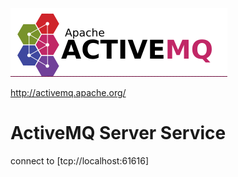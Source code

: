 ![Apache ActiveMQ](https://github.com/BMQ-Solutions/activemq/raw/master/logo.png)

http://activemq.apache.org/

# ActiveMQ Server Service

connect to [tcp://localhost:61616]
